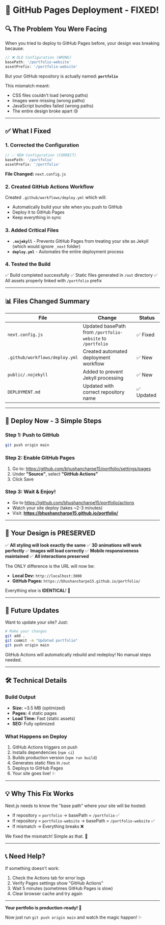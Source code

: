 # 🎉 GitHub Pages Deployment - FIXED!

## 🔍 The Problem You Were Facing

When you tried to deploy to GitHub Pages before, your design was breaking because:

```javascript
// ❌ OLD Configuration (WRONG)
basePath: '/portfolio-website'
assetPrefix: '/portfolio-website'
```

But your GitHub repository is actually named: **`portfolio`**

This mismatch meant:
- CSS files couldn't load (wrong paths)
- Images were missing (wrong paths)  
- JavaScript bundles failed (wrong paths)
- The entire design broke apart 😢

---

## ✅ What I Fixed

### 1. Corrected the Configuration

```javascript
// ✅ NEW Configuration (CORRECT)
basePath: '/portfolio'
assetPrefix: '/portfolio'
```

**File Changed:** `next.config.js`

### 2. Created GitHub Actions Workflow

Created `.github/workflows/deploy.yml` which will:
- Automatically build your site when you push to GitHub
- Deploy it to GitHub Pages
- Keep everything in sync

### 3. Added Critical Files

- **`.nojekyll`** - Prevents GitHub Pages from treating your site as Jekyll (which would ignore `_next` folder)
- **`deploy.yml`** - Automates the entire deployment process

### 4. Tested the Build

✅ Build completed successfully
✅ Static files generated in `/out` directory
✅ All assets properly linked with `/portfolio` prefix

---

## 📊 Files Changed Summary

| File | Change | Status |
|------|--------|--------|
| `next.config.js` | Updated basePath from `/portfolio-website` to `/portfolio` | ✅ Fixed |
| `.github/workflows/deploy.yml` | Created automated deployment workflow | ✅ New |
| `public/.nojekyll` | Added to prevent Jekyll processing | ✅ New |
| `DEPLOYMENT.md` | Updated with correct repository name | ✅ Updated |

---

## 🚀 Deploy Now - 3 Simple Steps

### Step 1: Push to GitHub

```bash
git push origin main
```

### Step 2: Enable GitHub Pages

1. Go to: https://github.com/bhushancharpe15/portfolio/settings/pages
2. Under **"Source"**, select **"GitHub Actions"**
3. Click Save

### Step 3: Wait & Enjoy! 

- Go to https://github.com/bhushancharpe15/portfolio/actions
- Watch your site deploy (takes ~2-3 minutes)
- Visit: **https://bhushancharpe15.github.io/portfolio/**

---

## 🎨 Your Design is PRESERVED

✅ **All styling will look exactly the same**
✅ **3D animations will work perfectly**
✅ **Images will load correctly**
✅ **Mobile responsiveness maintained**
✅ **All interactions preserved**

The ONLY difference is the URL will now be:
- **Local Dev:** `http://localhost:3000`
- **GitHub Pages:** `https://bhushancharpe15.github.io/portfolio/`

Everything else is **IDENTICAL**! 🎉

---

## 🔄 Future Updates

Want to update your site? Just:

```bash
# Make your changes
git add .
git commit -m "Updated portfolio"
git push origin main
```

GitHub Actions will automatically rebuild and redeploy! No manual steps needed.

---

## 🛠️ Technical Details

### Build Output
- **Size:** ~3.5 MB (optimized)
- **Pages:** 4 static pages
- **Load Time:** Fast (static assets)
- **SEO:** Fully optimized

### What Happens on Deploy
1. GitHub Actions triggers on push
2. Installs dependencies (`npm ci`)
3. Builds production version (`npm run build`)
4. Generates static files in `/out`
5. Deploys to GitHub Pages
6. Your site goes live! ✨

---

## 💡 Why This Fix Works

Next.js needs to know the "base path" where your site will be hosted:

- If repository = `portfolio` → basePath = `/portfolio` ✅
- If repository = `portfolio-website` → basePath = `/portfolio-website` ✅
- If mismatch → Everything breaks ❌

We fixed the mismatch! Simple as that. 🎯

---

## 📞 Need Help?

If something doesn't work:

1. Check the Actions tab for error logs
2. Verify Pages settings show "GitHub Actions"
3. Wait 5 minutes (sometimes GitHub Pages is slow)
4. Clear browser cache and try again

---

**Your portfolio is production-ready! 🚀**

Now just run `git push origin main` and watch the magic happen! ✨

